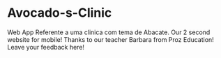 # Avocado-s-Clinic
Web App Referente a uma clinica com tema de Abacate.
Our 2 second website for mobile! Thanks to our teacher Barbara from Proz Education! Leave your feedback here!
